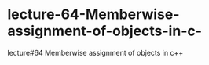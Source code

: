 # lecture-64-Memberwise-assignment-of-objects-in-c-
lecture#64 Memberwise assignment of objects in c++
